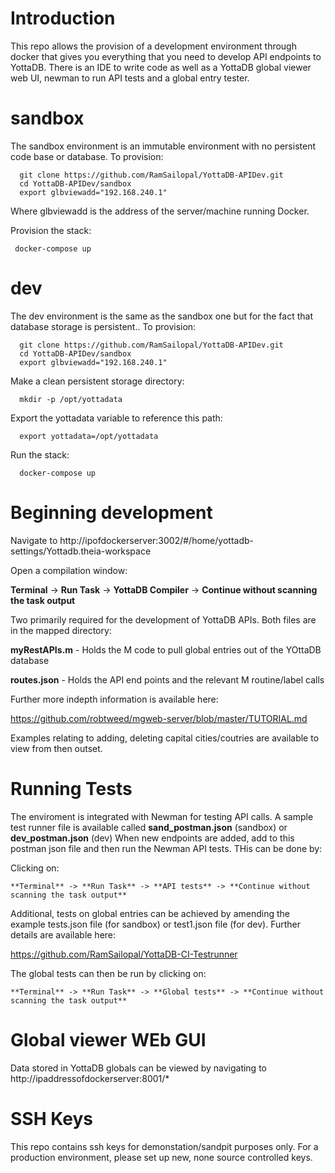 # Introduction

This repo allows the provision of a development environment through docker that gives you everything that you need to develop API endpoints to YottaDB. There is an IDE to write code as well as a YottaDB global viewer web UI, newman to run API tests and a global entry tester.

# sandbox

The sandbox environment is an immutable environment with no persistent code base or database. To provision:

      git clone https://github.com/RamSailopal/YottaDB-APIDev.git
      cd YottaDB-APIDev/sandbox
      export glbviewadd="192.168.240.1"
      
Where glbviewadd is the address of the server/machine running Docker.

Provision the stack:

     docker-compose up
     
# dev

The dev environment is the same as the sandbox one but for the fact that database storage is persistent.. To provision:

      git clone https://github.com/RamSailopal/YottaDB-APIDev.git
      cd YottaDB-APIDev/sandbox
      export glbviewadd="192.168.240.1"
      
Make a clean persistent storage directory:

      mkdir -p /opt/yottadata
    
Export the yottadata variable to reference this path:

      export yottadata=/opt/yottadata
      
Run the stack:

      docker-compose up


# Beginning development

Navigate to http://ipofdockerserver:3002/#/home/yottadb-settings/Yottadb.theia-workspace

Open a compilation window:

   **Terminal** -> **Run Task** -> **YottaDB Compiler** -> **Continue without scanning the task output**
   
Two primarily required for the development of YottaDB APIs. Both files are in the mapped directory:

**myRestAPIs.m** - Holds the M code to pull global entries out of the YOttaDB database

**routes.json** - Holds the API end points and the relevant M routine/label calls

Further more indepth information is available here:

https://github.com/robtweed/mgweb-server/blob/master/TUTORIAL.md

Examples relating to adding, deleting capital cities/coutries are available to view from then outset.

# Running Tests

The enviroment is integrated with Newman for testing API calls. A sample test runner file is available called **sand_postman.json** (sandbox) or **dev_postman.json** (dev) When new endpoints are added, add to this postman json file and then run the Newman API tests. THis can be done by:

Clicking on:

    **Terminal** -> **Run Task** -> **API tests** -> **Continue without scanning the task output**
    
Additional, tests on global entries can be achieved by amending the example tests.json file (for sandbox) or test1.json file (for dev). Further details are available here:

https://github.com/RamSailopal/YottaDB-CI-Testrunner

The global tests can then be run by clicking on:

    
    **Terminal** -> **Run Task** -> **Global tests** -> **Continue without scanning the task output**
        
# Global viewer WEb GUI

Data stored in YottaDB globals can be viewed by navigating to http://ipaddressofdockerserver:8001/*

# SSH Keys

This repo contains ssh keys for demonstation/sandpit purposes only. For a production environment, please set up new, none source controlled keys.


